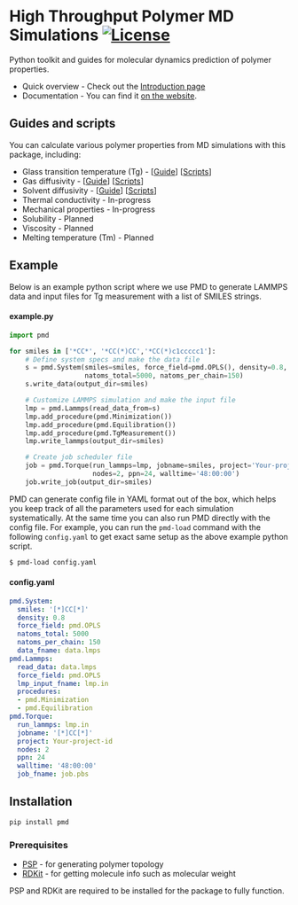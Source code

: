 # High Throughput Polymer MD Simulations [![License](https://img.shields.io/badge/license-MIT-blue.svg)](http://opensource.org/licenses/MIT)

Python toolkit and guides for molecular dynamics prediction of polymer properties.

- Quick overview - Check out the [Introduction page](https://high-throughput-pmd.netlify.app/docs/intro)
- Documentation - You can find it [on the website](https://high-throughput-pmd.netlify.app/api/overview).

## Guides and scripts

You can calculate various polymer properties from MD simulations with this package, including:

- Glass transition temperature (Tg) - [[Guide](http://high-throughput-pmd.netlify.app/docs/guides/glass-transition-temperature)] [[Scripts](https://github.com/Ramprasad-Group/High-Throughput-Polymer-MD-Simulations/tree/main/scripts/Tg)]
- Gas diffusivity - [[Guide](http://high-throughput-pmd.netlify.app/docs/guides/gas-diffusivity)] [[Scripts](https://github.com/Ramprasad-Group/High-Throughput-Polymer-MD-Simulations/tree/main/scripts/Gas_diffusivity)]
- Solvent diffusivity - [[Guide](http://high-throughput-pmd.netlify.app/docs/guides/solvent-diffusivity)] [[Scripts](https://github.com/Ramprasad-Group/High-Throughput-Polymer-MD-Simulations/tree/main/scripts/Solvent_diffusivity)]
- Thermal conductivity - In-progress
- Mechanical properties - In-progress
- Solubility - Planned
- Viscosity - Planned
- Melting temperature (Tm) - Planned

## Example

Below is an example python script where we use PMD to generate LAMMPS data and input files for Tg measurement with a list of SMILES strings.

#### example.py
```python
import pmd

for smiles in ['*CC*', '*CC(*)CC','*CC(*)c1ccccc1']:
    # Define system specs and make the data file
    s = pmd.System(smiles=smiles, force_field=pmd.OPLS(), density=0.8,
                   natoms_total=5000, natoms_per_chain=150)
    s.write_data(output_dir=smiles)

    # Customize LAMMPS simulation and make the input file
    lmp = pmd.Lammps(read_data_from=s)
    lmp.add_procedure(pmd.Minimization())
    lmp.add_procedure(pmd.Equilibration())
    lmp.add_procedure(pmd.TgMeasurement())
    lmp.write_lammps(output_dir=smiles)

    # Create job scheduler file
    job = pmd.Torque(run_lammps=lmp, jobname=smiles, project='Your-project-id',
                     nodes=2, ppn=24, walltime='48:00:00')
    job.write_job(output_dir=smiles)
```

PMD can generate config file in YAML format out of the box, which helps you keep track of all the parameters used for each simulation systematically. At the same time you can also run PMD directly with the config file. For example, you can run the `pmd-load` command with the following `config.yaml` to get exact same setup as the above example python script.

```bash
$ pmd-load config.yaml
```
#### config.yaml
```yaml
pmd.System:
  smiles: '[*]CC[*]'
  density: 0.8
  force_field: pmd.OPLS
  natoms_total: 5000
  natoms_per_chain: 150
  data_fname: data.lmps
pmd.Lammps:
  read_data: data.lmps
  force_field: pmd.OPLS
  lmp_input_fname: lmp.in
  procedures:
  - pmd.Minimization
  - pmd.Equilibration
pmd.Torque:
  run_lammps: lmp.in
  jobname: '[*]CC[*]'
  project: Your-project-id
  nodes: 2
  ppn: 24
  walltime: '48:00:00'
  job_fname: job.pbs
```

## Installation

```bash
pip install pmd
```

### Prerequisites

- [PSP](https://github.com/Ramprasad-Group/PSP) - for generating polymer topology
- [RDKit](https://www.rdkit.org/) - for getting molecule info such as molecular weight

PSP and RDKit are required to be installed for the package to fully function.
